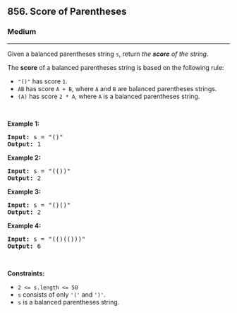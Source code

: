 <h2>856. Score of Parentheses</h2><h3>Medium</h3><hr><div><p>Given a balanced parentheses string <code>s</code>, return <em>the <strong>score</strong> of the string</em>.</p>

<p>The <strong>score</strong> of a balanced parentheses string is based on the following rule:</p>

<ul>
	<li><code>"()"</code> has score <code>1</code>.</li>
	<li><code>AB</code> has score <code>A + B</code>, where <code>A</code> and <code>B</code> are balanced parentheses strings.</li>
	<li><code>(A)</code> has score <code>2 * A</code>, where <code>A</code> is a balanced parentheses string.</li>
</ul>

<p>&nbsp;</p>
<p><strong>Example 1:</strong></p>
<pre><strong>Input:</strong> s = "()"
<strong>Output:</strong> 1
</pre><p><strong>Example 2:</strong></p>
<pre><strong>Input:</strong> s = "(())"
<strong>Output:</strong> 2
</pre><p><strong>Example 3:</strong></p>
<pre><strong>Input:</strong> s = "()()"
<strong>Output:</strong> 2
</pre><p><strong>Example 4:</strong></p>
<pre><strong>Input:</strong> s = "(()(()))"
<strong>Output:</strong> 6
</pre>
<p>&nbsp;</p>
<p><strong>Constraints:</strong></p>

<ul>
	<li><code>2 &lt;= s.length &lt;= 50</code></li>
	<li><code>s</code> consists of only <code>'('</code> and <code>')'</code>.</li>
	<li><code>s</code> is a balanced parentheses string.</li>
</ul>
</div>